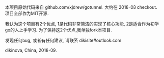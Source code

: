 本项目原始代码来自 github.com/xjdrew/gotunnel. 大约在 2018-08 checkout. 项目全部作为MIT开源.

我认为这个项目有2个优点, 1是代码非常简洁的实现了核心功能, 2是适合作为初学go的人上手学习. 为了保持这2个优点,我单独fork本项目.

发现任何bug, 或者有任何建议, 请联系 dikisite#outlook.com

dikinova, China, 2018-09.

